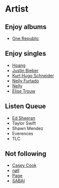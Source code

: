 # Artist

## Enjoy albums

* [One Republic](https://music.youtube.com/channel/UCrrbm1toLPud8fFIisPuxpg)

## Enjoy singles

* [Hoang](https://music.youtube.com/channel/UCUmN1h1SWYmvBD5z6wJOfoQ)
* [Justin Bieber](https://music.youtube.com/channel/UCGvj8kfUV5Q6lzECIrGY19g)
* [Kurt Hugo Schneider](https://music.youtube.com/channel/UC-u3msJ-G8xYr931alnM7dw)
* [Nelly Furtado](https://music.youtube.com/channel/UCWV94Z763GSdhLQ8WIb2JRQ)
* [Nelly](https://music.youtube.com/channel/UCggm1vqFLAJdYDTc1DQoVKg)
* [Elise Trouw](https://music.youtube.com/channel/UCOMfVxzGm8YgpmBuO8hT2qA)

## Listen Queue

* [Ed Sheeran](https://music.youtube.com/channel/UClmXPfaYhXOYsNn_QUyheWQ)
* Taylor Swift
* Shawn Mendez
* Everences
* TLC

## Not following

* [Casey Cook](https://music.youtube.com/channel/UCYBZ_x3M3wapXai7Sr2bE1g)
* [nøll](https://music.youtube.com/channel/UCnzi9lSKvkCCO_MU6O1_4jA)
* [Page](https://music.youtube.com/channel/UCkiJpRS90kpGoH5XKX5y40A)
* [SABAI](https://music.youtube.com/channel/UC9ZzEmhbwJBBC8fbuBOzSkQ)
